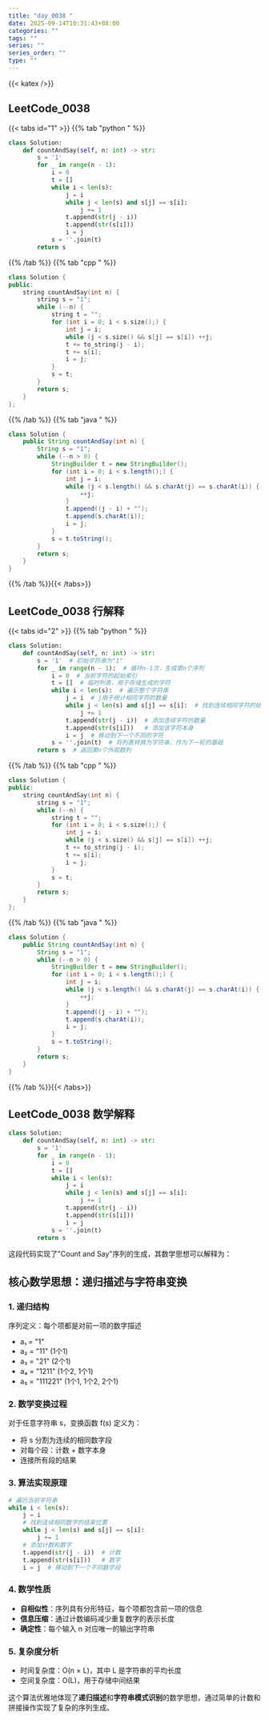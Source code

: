 ```yaml
---
title: "day_0038 "
date: 2025-09-14T10:31:43+08:00
categories: ""
tags: ""
series: ""
series_order: ""
type: ""
---
```


{{< katex />}}


## LeetCode_0038 

{{< tabs id="1" >}}
{{% tab "python " %}}

```python 
class Solution:
    def countAndSay(self, n: int) -> str:
        s = '1'
        for _ in range(n - 1):
            i = 0
            t = []
            while i < len(s):
                j = i
                while j < len(s) and s[j] == s[i]:
                    j += 1
                t.append(str(j - i))
                t.append(str(s[i]))
                i = j
            s = ''.join(t)
        return s 
```

{{% /tab %}}
{{% tab "cpp " %}}

```cpp 
class Solution {
public:
    string countAndSay(int n) {
        string s = "1";
        while (--n) {
            string t = "";
            for (int i = 0; i < s.size();) {
                int j = i;
                while (j < s.size() && s[j] == s[i]) ++j;
                t += to_string(j - i);
                t += s[i];
                i = j;
            }
            s = t;
        }
        return s;
    }
}; 
```

{{% /tab %}}
{{% tab "java " %}}

```java 
class Solution {
    public String countAndSay(int n) {
        String s = "1";
        while (--n > 0) {
            StringBuilder t = new StringBuilder();
            for (int i = 0; i < s.length();) {
                int j = i;
                while (j < s.length() && s.charAt(j) == s.charAt(i)) {
                    ++j;
                }
                t.append((j - i) + "");
                t.append(s.charAt(i));
                i = j;
            }
            s = t.toString();
        }
        return s;
    }
} 
```

{{% /tab %}}{{< /tabs>}}

## LeetCode_0038  行解释

{{< tabs id="2" >}}
{{% tab "python " %}}

```python
class Solution:
    def countAndSay(self, n: int) -> str:
        s = '1'  # 初始字符串为"1"
        for _ in range(n - 1):  # 循环n-1次，生成第n个序列
            i = 0  # 当前字符的起始索引
            t = []  # 临时列表，用于存储生成的字符
            while i < len(s):  # 遍历整个字符串
                j = i  # j用于统计相同字符的数量
                while j < len(s) and s[j] == s[i]:  # 找到连续相同字符的结束位置
                    j += 1
                t.append(str(j - i))  # 添加连续字符的数量
                t.append(str(s[i]))   # 添加该字符本身
                i = j  # 移动到下一个不同的字符
            s = ''.join(t)  # 将列表转换为字符串，作为下一轮的基础
        return s  # 返回第n个外观数列
```

{{% /tab %}}
{{% tab "cpp " %}}

```cpp 
class Solution {
public:
    string countAndSay(int n) {
        string s = "1";
        while (--n) {
            string t = "";
            for (int i = 0; i < s.size();) {
                int j = i;
                while (j < s.size() && s[j] == s[i]) ++j;
                t += to_string(j - i);
                t += s[i];
                i = j;
            }
            s = t;
        }
        return s;
    }
}; 
```

{{% /tab %}}
{{% tab "java " %}}

```java 
class Solution {
    public String countAndSay(int n) {
        String s = "1";
        while (--n > 0) {
            StringBuilder t = new StringBuilder();
            for (int i = 0; i < s.length();) {
                int j = i;
                while (j < s.length() && s.charAt(j) == s.charAt(i)) {
                    ++j;
                }
                t.append((j - i) + "");
                t.append(s.charAt(i));
                i = j;
            }
            s = t.toString();
        }
        return s;
    }
} 
```

{{% /tab %}}{{< /tabs>}}

## LeetCode_0038  数学解释

```python 
class Solution:
    def countAndSay(self, n: int) -> str:
        s = '1'
        for _ in range(n - 1):
            i = 0
            t = []
            while i < len(s):
                j = i
                while j < len(s) and s[j] == s[i]:
                    j += 1
                t.append(str(j - i))
                t.append(str(s[i]))
                i = j
            s = ''.join(t)
        return s 
```


这段代码实现了"Count and Say"序列的生成，其数学思想可以解释为：

## 核心数学思想：递归描述与字符串变换

### 1. 递归结构
序列定义：每个项都是对前一项的数字描述
- a₁ = "1"
- a₂ = "11" (1个1)
- a₃ = "21" (2个1)  
- a₄ = "1211" (1个2, 1个1)
- a₅ = "111221" (1个1, 1个2, 2个1)

### 2. 数学变换过程
对于任意字符串 s，变换函数 f(s) 定义为：
- 将 s 分割为连续的相同数字段
- 对每个段：计数 + 数字本身
- 连接所有段的结果

### 3. 算法实现原理
```python
# 遍历当前字符串
while i < len(s):
    j = i
    # 找到连续相同数字的结束位置
    while j < len(s) and s[j] == s[i]:
        j += 1
    # 添加计数和数字
    t.append(str(j - i))  # 计数
    t.append(str(s[i]))   # 数字
    i = j  # 移动到下一个不同数字段
```

### 4. 数学性质
- **自相似性**：序列具有分形特征，每个项都包含前一项的信息
- **信息压缩**：通过计数编码减少重复数字的表示长度
- **确定性**：每个输入 n 对应唯一的输出字符串

### 5. 复杂度分析
- 时间复杂度：O(n × L)，其中 L 是字符串的平均长度
- 空间复杂度：O(L)，用于存储中间结果

这个算法优雅地体现了**递归描述**和**字符串模式识别**的数学思想，通过简单的计数和拼接操作实现了复杂的序列生成。


